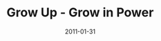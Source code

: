 ---
layout: music 
title: "Grow Up - Grow in Power"
series: "Grow Up"
date: 2011-01-31 
description: "Brian Tome talks about what the Bible describes as \"walking in the Spirit\" and how it is instrumental to growth."
audio: "http://s3.amazonaws.com/crossroadsaudiomessages/growup05.mp3"
audio-duration: "39:07"
src: "http://www.crossroads.net/players/media/series/GrowUp_190x110.jpg"
---